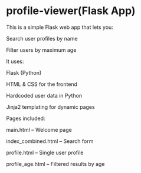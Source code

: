 # profile-viewer(Flask App)
This is a simple Flask web app that lets you:

Search user profiles by name

Filter users by maximum age

It uses:

Flask (Python)

HTML & CSS for the frontend

Hardcoded user data in Python

Jinja2 templating for dynamic pages

Pages included:

main.html – Welcome page

index_combined.html – Search form

profile.html – Single user profile

profile_age.html – Filtered results by age